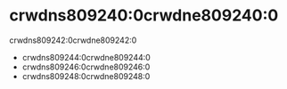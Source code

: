 # crwdns809240:0crwdne809240:0

<p class="description">crwdns809242:0crwdne809242:0</p>

- crwdns809244:0crwdne809244:0
- crwdns809246:0crwdne809246:0
- crwdns809248:0crwdne809248:0